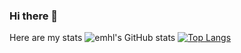 ### Hi there 👋
Here are my stats
![emhl's GitHub stats](https://github-readme-stats.vercel.app/api?username=emhl&count_private=true&show_icons=true&theme=dark)
[![Top Langs](https://github-readme-stats.vercel.app/api/top-langs/?username=emhl&layout=compact&count_private&theme=dark)](https://github.com/anuraghazra/github-readme-stats)



<!--
**emhl/emhl** is a ✨ _special_ ✨ repository because its `README.md` (this file) appears on your GitHub profile.

Here are some ideas to get you started:

- 🔭 I’m currently working on ...
- 🌱 I’m currently learning ...
- 👯 I’m looking to collaborate on ...
- 🤔 I’m looking for help with ...
- 💬 Ask me about ...
- 📫 How to reach me: ...
- 😄 Pronouns: ...
- ⚡ Fun fact: ...
-->
